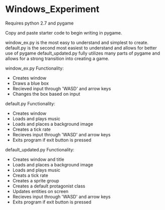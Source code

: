 # Windows_Experiment

Requires python 2.7 and pygame

Copy and paste starter code to begin writing in pygame.

window_ex.py is the most easy to understand and simplest to create.
default.py is the second most easiest to understand and allows for better use of pygame
default_updated.py fully utilizes many parts of pygame and allows for a strong transition into creating a game.

window_ex.py Functionality:
- Creates window
- Draws a blue box
- Recieved input through 'WASD' and arrow keys
- Changes the box based on input

default.py Functionality:
- Creates window
- Loads and plays music
- Loads and places a background image
- Creates a tick rate
- Recieves input through 'WASD' and arrow keys
- Exits program if exit button is pressed

default_updated.py Functionality:
- Creates window and title
- Loads and places a background image
- Loads and plays music
- Creats a tick rate
- Creates a sprite group
- Creates a default protagonist class
- Updates entities on screen
- Recieves input through 'WASD' and arrow keys
- Exits program if exit button is pressed
